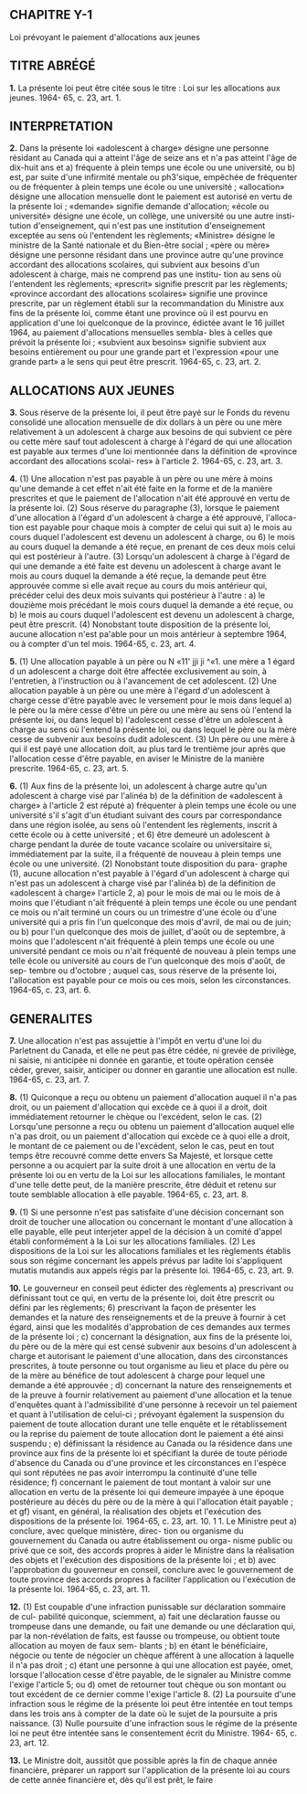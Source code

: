 
## CHAPITRE Y-1
Loi prévoyant le paiement d'allocations aux
jeunes

## TITRE ABRÉGÉ

**1.** La présente loi peut être citée sous le
titre : Loi sur les allocations aux jeunes. 1964-
65, c. 23, art. 1.

## INTERPRETATION

**2.** Dans la présente loi
«adolescent à charge» désigne une personne
résidant au Canada qui a atteint l'âge de
seize ans et n'a pas atteint l'âge de dix-huit
ans et
a) fréquente à plein temps une école ou
une université, ou
b) est, par suite d'une infirmité mentale ou
ph3'sique, empêchée de fréquenter ou de
fréquenter à plein temps une école ou une
université ;
«allocation» désigne une allocation mensuelle
dont le paiement est autorisé en vertu de
la présente loi ;
«demande» signifie demande d'allocation;
«école ou université» désigne une école, un
collège, une université ou une autre insti-
tution d'enseignement, qui n'est pas une
institution d'enseignement exceptée au sens
où l'entendent les règlements;
«Ministre» désigne le ministre de la Santé
nationale et du Bien-être social ;
«père ou mère» désigne une personne résidant
dans une province autre qu'une province
accordant des allocations scolaires, qui
subvient aux besoins d'un adolescent à
charge, mais ne comprend pas une institu-
tion au sens où l'entendent les règlements;
«prescrit» signifie prescrit par les règlements;
«province accordant des allocations scolaires»
signifie une province prescrite, par un
règlement établi sur la recommandation du
Ministre aux fins de la présente loi, comme
étant une province où il est pourvu en
application d'une loi quelconque de la
province, édictée avant le 16 juillet 1964, au
paiement d'allocations mensuelles sembla-
bles à celles que prévoit la présente loi ;
«subvient aux besoins» signifie subvient aux
besoins entièrement ou pour une grande
part et l'expression «pour une grande part»
a le sens qui peut être prescrit. 1964-65, c.
23, art. 2.

## ALLOCATIONS AUX JEUNES

**3.** Sous réserve de la présente loi, il peut
être payé sur le Fonds du revenu consolidé
une allocation mensuelle de dix dollars à un
père ou une mère relativement à un adolescent
à charge aux besoins de qui subvient ce père
ou cette mère sauf tout adolescent à charge à
l'égard de qui une allocation est payable aux
termes d'une loi mentionnée dans la définition
de «province accordant des allocations scolai-
res» à l'article 2. 1964-65, c. 23, art. 3.

**4.** (1) Une allocation n'est pas payable à
un père ou une mère à moins qu'une demande
à cet effet n'ait été faite en la forme et de la
manière prescrites et que le paiement de
l'allocation n'ait été approuvé en vertu de la
présente loi.
(2) Sous réserve du paragraphe (3), lorsque
le paiement d'une allocation à l'égard d'un
adolescent à charge a été approuvé, l'alloca-
tion est payable pour chaque mois à compter
de celui qui suit
a) le mois au cours duquel l'adolescent est
devenu un adolescent à charge, ou
6) le mois au cours duquel la demande a
été reçue,
en prenant de ces deux mois celui qui est
postérieur à l'autre.
(3) Lorsqu'un adolescent à charge à l'égard
de qui une demande a été faite est devenu un
adolescent à charge avant le mois au cours
duquel la demande a été reçue, la demande
peut être approuvée comme si elle avait
reçue au cours du mois antérieur qui,
précéder celui des deux mois suivants qui
postérieur à l'autre :
a) le douzième mois précédant le mois
cours duquel la demande a été reçue, ou
b) le mois au cours duquel l'adolescent est
devenu un adolescent à charge,
peut être prescrit.
(4) Nonobstant toute disposition de la
présente loi, aucune allocation n'est pa\'able
pour un mois antérieur à septembre 1964, ou
à compter d'un tel mois. 1964-65, c. 23, art. 4.

**5.** (1) Une allocation payable à un père ou
N «11' jji ji ^«1.
une mère a 1 égard d un adolescent a charge
doit être affectée exclusivement au soin, à
l'entretien, à l'instruction ou à l'avancement
de cet adolescent.
(2) Une allocation payable à un père ou
une mère à l'égard d'un adolescent à charge
cesse d'être payable avec le versement pour le
mois dans lequel
a) le père ou la mère cesse d'être un père
ou une mère au sens où l'entend la présente
loi, ou dans lequel
b) l'adolescent cesse d'être un adolescent à
charge au sens où l'entend la présente loi,
ou dans lequel le père ou la mère cesse de
subvenir aux besoins dudit adolescent.
(3) Un père ou une mère à qui il est payé
une allocation doit, au plus tard le trentième
jour après que l'allocation cesse d'être payable,
en aviser le Ministre de la manière prescrite.
1964-65, c. 23, art. 5.

**6.** (1) Aux fins de la présente loi, un
adolescent à charge autre qu'un adolescent à
charge visé par l'alinéa b) de la définition de
«adolescent à charge» à l'article 2 est réputé
a) fréquenter à plein temps une école ou
une université s'il s'agit d'un étudiant
suivant des cours par correspondance dans
une région isolée, au sens où l'entendent les
règlements, inscrit à cette école ou à cette
université ; et
6) être demeuré un adolescent à charge
pendant la durée de toute vacance scolaire
ou universitaire si, immédiatement par la
suite, il a fréquenté de nouveau à plein
temps une école ou une université.
(2) Nonobstant toute disposition du para-
graphe (1), aucune allocation n'est payable à
l'égard d'un adolescent à charge qui n'est pas
un adolescent à charge visé par l'alinéa b) de
la définition de «adolescent à charge»
l'article 2,
a) pour le mois de mai ou le mois de
à moins que l'étudiant n'ait fréquenté à
plein temps une école ou une
pendant ce mois ou n'ait terminé un cours
ou un trimestre d'une école ou d'une
université qui a pris fin l'un quelconque des
mois d'avril, de mai ou de juin; ou
b) pour l'un quelconque des mois de juillet,
d'août ou de septembre, à moins que
l'adolescent n'ait fréquenté à plein temps
une école ou une université pendant ce mois
ou n'ait fréquenté de nouveau à plein temps
une telle école ou université au cours de
l'un quelconque des mois d'août, de sep-
tembre ou d'octobre ;
auquel cas, sous réserve de la présente loi,
l'allocation est payable pour ce mois ou ces
mois, selon les circonstances. 1964-65, c. 23,
art. 6.

## GENERALITES

**7.** Une allocation n'est pas assujettie à
l'impôt en vertu d'une loi du Parletnent du
Canada, et elle ne peut pas être cédée, ni
grevée de privilège, ni saisie, ni anticipée ni
donnée en garantie, et toute opération censée
céder, grever, saisir, anticiper ou donner en
garantie une allocation est nulle. 1964-65, c.
23, art. 7.

**8.** (1) Quiconque a reçu ou obtenu un
paiement d'allocation auquel il n'a pas droit,
ou un paiement d'allocation qui excède ce à
quoi il a droit, doit immédiatement retourner
le chèque ou l'excédent, selon le cas.
(2) Lorsqu'une personne a reçu ou obtenu
un paiement d'allocation auquel elle n'a pas
droit, ou un paiement d'allocation qui excède
ce à quoi elle a droit, le montant de ce
paiement ou de l'excédent, selon le cas, peut
en tout temps être recouvré comme dette
envers Sa Majesté, et lorsque cette personne
a ou acquiert par la suite droit à une allocation
en vertu de la présente loi ou en vertu de la
Loi sur les allocations familiales, le montant
d'une telle dette peut, de la manière prescrite,
être déduit et retenu sur toute semblable
allocation à elle payable. 1964-65, c. 23, art. 8.

**9.** (1) Si une personne n'est pas satisfaite
d'une décision concernant son droit de toucher
une allocation ou concernant le montant
d'une allocation à elle payable, elle peut
interjeter appel de la décision à un comité
d'appel établi conformément à la Loi sur les
allocations familiales.
(2) Les dispositions de la Loi sur les
allocations familiales et les règlements établis
sous son régime concernant les appels prévus
par ladite loi s'appliquent mutatis mutandis
aux appels régis par la présente loi. 1964-65,
c. 23, art. 9.

**10.** Le gouverneur en conseil peut édicter
des règlements
a) prescrivant ou définissant tout ce qui, en
vertu de la présente loi, doit être prescrit
ou défini par les règlements;
6) prescrivant la façon de présenter les
demandes et la nature des renseignements
et de la preuve à fournir à cet égard, ainsi
que les modalités d'approbation de ces
demandes aux termes de la présente loi ;
c) concernant la désignation, aux fins de la
présente loi, du père ou de la mère qui est
censé subvenir aux besoins d'un adolescent
à charge et autorisant le paiement d'une
allocation, dans des circonstances prescrites,
à toute personne ou tout organisme au lieu
et place du père ou de la mère au bénéfice
de tout adolescent à charge pour lequel une
demande a été approuvée ;
d) concernant la nature des renseignements
et de la preuve à fournir relativement au
paiement d'une allocation et la tenue
d'enquêtes quant à l'admissibilité d'une
personne à recevoir un tel paiement et
quant à l'utilisation de celui-ci ; prévoyant
également la suspension du paiement de
toute allocation durant une telle enquête et
le rétablissement ou la reprise du paiement
de toute allocation dont le paiement a été
ainsi suspendu ;
e) définissant la résidence au Canada ou la
résidence dans une province aux fins de la
présente loi et spécifiant la durée de toute
période d'absence du Canada ou d'une
province et les circonstances en l'espèce qui
sont réputées ne pas avoir interrompu la
continuité d'une telle résidence;
f) concernant le paiement de tout montant
à valoir sur une allocation en vertu de la
présente loi qui demeure impayée à une
époque postérieure au décès du père ou de
la mère à qui l'allocation était payable ; et
gf) visant, en général, la réalisation des
objets et l'exécution des dispositions de la
présente loi. 1964-65, c. 23, art. 10.
1 1. Le Ministre peut
a) conclure, avec quelque ministère, direc-
tion ou organisme du gouvernement du
Canada ou autre établissement ou orga-
nisme public ou privé que ce soit, des
accords propres à aider le Ministre dans la
réalisation des objets et l'exécution des
dispositions de la présente loi ; et
b) avec l'approbation du gouverneur en
conseil, conclure avec le gouvernement de
toute province des accords propres à faciliter
l'application ou l'exécution de la présente
loi. 1964-65, c. 23, art. 11.

**12.** (1) Est coupable d'une infraction
punissable sur déclaration sommaire de cul-
pabilité quiconque, sciemment,
a) fait une déclaration fausse ou trompeuse
dans une demande, ou fait une demande
ou une déclaration qui, par la non-révélation
de faits, est fausse ou trompeuse, ou obtient
toute allocation au moyen de faux sem-
blants ;
b) en étant le bénéficiaire, négocie ou tente
de négocier un chèque afférent à une
allocation à laquelle il n'a pas droit ;
c) étant une personne à qui une allocation
est payée, omet, lorsque l'allocation cesse
d'être payable, de le signaler au Ministre
comme l'exige l'article 5; ou
d) omet de retourner tout chèque ou son
montant ou tout excédent de ce dernier
comme l'exige l'article 8.
(2) La poursuite d'une infraction sous le
régime de la présente loi peut être intentée
en tout temps dans les trois ans à compter de
la date où le sujet de la poursuite a pris
naissance.
(3) Nulle poursuite d'une infraction sous le
régime de la présente loi ne peut être intentée
sans le consentement écrit du Ministre. 1964-
65, c. 23, art. 12.

**13.** Le Ministre doit, aussitôt que possible
après la fin de chaque année financière,
préparer un rapport sur l'application de la
présente loi au cours de cette année financière
et, dès qu'il est prêt, le faire
